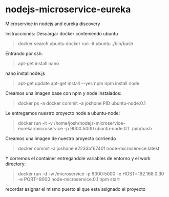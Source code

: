 # nodejs-microservice-eureka
Microservice in nodejs and eureka discovery

Instrucciones:
Descargar docker conteniendo ubuntu
>docker search ubuntu
>docker run -it ubuntu ./bin/bash

Entrando por ssh:
>apt-get install nano

nano installnode.js
>apt-get update
apt-get install --yes npm
npm install node

Creamos una imagen base con npm y node instalados:
> docker ps -a
docker commit -a joshone PID ubuntu-node:0.1

Le entregamos nuestro proyecto node a ubuntu-node:
>docker run -it -v /home/josh/nodejs-microservice-eureka:/microservice -p 9000:5000 ubuntu-node:0.1 ./bin/bash

Creamos una imagen de nuestro proyecto corriendo
>docker commit -a joshone e2233bf6740f node-microservice:latest

Y corremos el container entregandole variables de entorno y el work directory:
>docker run -d -w /microservice -p 9000:5000 -e HOST=192.168.0.30 -e PORT=9000 node-microservice:0.1 npm start


recordar asignar el mismo puerto al que esta asignado el proyecto